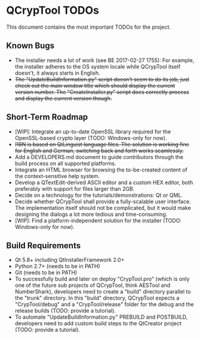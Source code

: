 # QCrypTool TODOs

This document contains the most important TODOs for the project.

## Known Bugs

- The installer needs a lot of work (see BE 2017-02-27 1755): For example, the installer adheres to the OS system locale while QCrypTool itself doesn't, it always starts in English.
- ~~The "UpdateBuildInformation.py" script doesn't seem to do its job, just check out the main window title which should display the current version number. The "CreateInstaller.py" script does correctly process and display the current version though.~~

## Short-Term Roadmap

- [WIP]: Integrate an up-to-date OpenSSL library required for the OpenSSL-based crypto layer (TODO: Windows-only for now).
- ~~I18N is based on QtLinguist language files. The solution is working fine for English and German, switching back and forth works seamlessly.~~
- Add a DEVELOPERS.md document to guide contributors through the build process on all supported platforms.
- Integrate an HTML browser for browsing the to-be-created content of the context-sensitive help system.
- Develop a QTextEdit-derived ASCII editor and a custom HEX editor, both preferably with support for files larger than 2GB.
- Decide on a technology for the tutorials/demonstrations: Qt or QML.
- Decide whether QCrypTool shall provide a fully-scalable user interface. The implementation itself should not be complicated, but it would make designing the dialogs a lot more tedious and time-consuming.
- [WIP]: Find a platform-independent solution for the installer (TODO: Windows-only for now).

## Build Requirements

- Qt 5.8+ including QtInstallerFramework 2.0+
- Python 2.7+ (needs to be in PATH)
- Git (needs to be in PATH)
- To successfully build and later on deploy "CrypTool.pro" (which is only one of the future sub projects of QCrypTool, think AESTool and NumberShark), developers need to create a "build" directory parallel to the "trunk" directory. In this "build" directory, QCrypTool expects a "CrypTool/debug" and a "CrypTool/release" folder for the debug and the release builds (TODO: provide a tutorial).
- To automate "UpdateBuildInformation.py" PREBUILD and POSTBUILD, developers need to add custom build steps to the QtCreator project (TODO: provide a tutorial).
